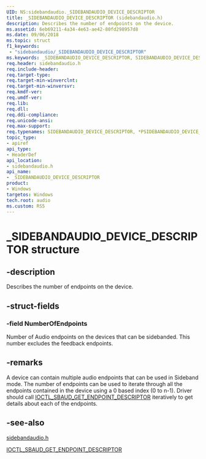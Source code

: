 ```yaml
---
UID: NS:sidebandaudio._SIDEBANDAUDIO_DEVICE_DESCRIPTOR
title: _SIDEBANDAUDIO_DEVICE_DESCRIPTOR (sidebandaudio.h)
description: Describes the number of endpoints on the device.
ms.assetid: 6eb69211-4a34-4e63-ae42-80fd298957d8
ms.date: 09/06/2018
ms.topic: struct
f1_keywords:
 - "sidebandaudio/_SIDEBANDAUDIO_DEVICE_DESCRIPTOR"
ms.keywords: _SIDEBANDAUDIO_DEVICE_DESCRIPTOR, SIDEBANDAUDIO_DEVICE_DESCRIPTOR, *PSIDEBANDAUDIO_DEVICE_DESCRIPTOR, 
req.header: sidebandaudio.h
req.include-header:
req.target-type:
req.target-min-winverclnt:
req.target-min-winversvr:
req.kmdf-ver:
req.umdf-ver:
req.lib:
req.dll:
req.ddi-compliance:
req.unicode-ansi:
req.max-support:
req.typenames: SIDEBANDAUDIO_DEVICE_DESCRIPTOR, *PSIDEBANDAUDIO_DEVICE_DESCRIPTOR
topic_type: 
- apiref
api_type: 
- HeaderDef
api_location: 
- sidebandaudio.h
api_name: 
- _SIDEBANDAUDIO_DEVICE_DESCRIPTOR
product:
- Windows
targetos: Windows
tech.root: audio
ms.custom: RS5
---
```


# _SIDEBANDAUDIO_DEVICE_DESCRIPTOR structure

## -description
Describes the number of endpoints on the device.

## -struct-fields

### -field NumberOfEndpoints
Number of Audio endpoints on the devices that can be sidebanded.  This number excludes the feedback endpoints.

## -remarks
A device can contain multiple audio endpoints that can be used in Sideband mode. The number of endpoints can be used to iterate through all the endpoints contained in the device using a 0 based index (0 to n-1).
Driver should call <a href="https://docs.microsoft.com/windows-hardware/drivers/ddi/sidebandaudio/ni-sidebandaudio-ioctl_sbaud_get_endpoint_descriptor">IOCTL_SBAUD_GET_ENDPOINT_DESCRIPTOR</a> iteratively to get details about each of the endpoints.

## -see-also
[sidebandaudio.h](index.md)

<a href="https://docs.microsoft.com/windows-hardware/drivers/ddi/sidebandaudio/ni-sidebandaudio-ioctl_sbaud_get_endpoint_descriptor">IOCTL_SBAUD_GET_ENDPOINT_DESCRIPTOR</a>
